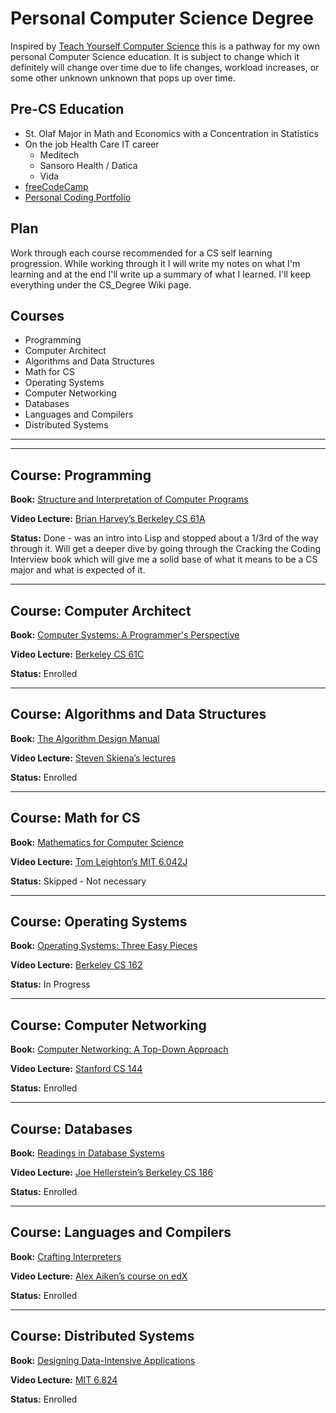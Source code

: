 # Personal Computer Science Degree
Inspired by [Teach Yourself Computer Science](https://teachyourselfcs.com/) this is a pathway for my own personal Computer Science education. It is subject to change which it definitely will change over time due to life changes, workload increases, or some other unknown unknown that pops up over time.

## Pre-CS Education
- St. Olaf Major in Math and Economics with a Concentration in Statistics
- On the job Health Care IT career
    - Meditech
    - Sansoro Health / Datica
    - Vida
- [freeCodeCamp](https://www.freecodecamp.org/)
- [Personal Coding Portfolio](alex-evans.dev)

## Plan
Work through each course recommended for a CS self learning progression. While working through it I will write my notes on what I'm learning and at the end I'll write up a summary of what I learned. I'll keep everything under the CS_Degree Wiki page.

## Courses
- Programming
- Computer Architect
- Algorithms and Data Structures
- Math for CS
- Operating Systems
- Computer Networking
- Databases
- Languages and Compilers
- Distributed Systems

-----
-----

## Course: Programming
**Book:** [Structure and Interpretation of Computer Programs](amazon.com/dp/0262510871?tag=duckduckgo-d-20&linkCode=osi&th=1&psc=1)

**Video Lecture:** [Brian Harvey’s Berkeley CS 61A](https://www.youtube.com/watch?v=4leZ1Ca4f0g)

**Status:** Done - was an intro into Lisp and stopped about a 1/3rd of the way through it. Will get a deeper dive by going through the Cracking the Coding Interview book which will give me a solid base of what it means to be a CS major and what is expected of it.

--------

## Course: Computer Architect
**Book:** [Computer Systems: A Programmer's Perspective](https://www.amazon.com/Computer-Systems-Programmers-Perspective-3rd/dp/013409266X)

**Video Lecture:** [Berkeley CS 61C](https://www.youtube.com/watch?v=9y_sUqHeyy8&list=PLhMnuBfGeCDM8pXLpqib90mDFJI-e1lpk)

**Status:** Enrolled

--------

## Course: Algorithms and Data Structures
**Book:** [The Algorithm Design Manual](https://www.amazon.com/Algorithm-Design-Manual-Steven-Skiena-ebook/dp/B00B8139Z8/ref=sr_1_1_sspa?dchild=1&keywords=The+Algorithm+Design+Manual&qid=1592850708&s=books&sr=1-1-spons&psc=1&spLa=ZW5jcnlwdGVkUXVhbGlmaWVyPUEzMDJDOTZHUUFZN1E5JmVuY3J5cHRlZElkPUEwOTk2OTgzWFhCUlNFRU5KQUJWJmVuY3J5cHRlZEFkSWQ9QTA0ODMyNDQzNzJJUUFWMEVaT0ZCJndpZGdldE5hbWU9c3BfYXRmJmFjdGlvbj1jbGlja1JlZGlyZWN0JmRvTm90TG9nQ2xpY2s9dHJ1ZQ==)

**Video Lecture:** [Steven Skiena’s lectures](https://www.youtube.com/watch?v=A2bFN3MyNDA&list=PLOtl7M3yp-DX32N0fVIyvn7ipWKNGmwpp)

**Status:** Enrolled

--------

## Course: Math for CS
**Book:** [Mathematics for Computer Science](https://www.amazon.com/Mathematics-Computer-Science-Eric-Lehman/dp/1680921223/ref=sr_1_3?dchild=1&keywords=Mathematics+for+Computer+Science&qid=1592868089&s=books&sr=1-3)

**Video Lecture:** [Tom Leighton’s MIT 6.042J](https://www.youtube.com/watch?v=L3LMbpZIKhQ&list=PLB7540DEDD482705B)

**Status:** Skipped - Not necessary

--------

## Course: Operating Systems
**Book:** [Operating Systems: Three Easy Pieces](https://www.amazon.com/Operating-Systems-Three-Easy-Pieces/dp/198508659X/ref=sr_1_1?dchild=1&keywords=Operating+Systems%3A+Three+Easy+Pieces&qid=1592868155&s=books&sr=1-1)

**Video Lecture:** [Berkeley CS 162](https://www.youtube.com/watch?v=itfEcA3TXq4&list=PLIMsSuI81pxq7c91oQMpmXgmGICbuDA_c)

**Status:** In Progress

--------

## Course: Computer Networking
**Book:** [Computer Networking: A Top-Down Approach](https://www.amazon.com/Computer-Networking-Top-Down-Approach-7th/dp/0133594149/ref=sr_1_3?dchild=1&keywords=Computer+Networking%3A+A+Top-Down+Approach&qid=1592868216&s=books&sr=1-3)

**Video Lecture:** [Stanford CS 144](https://www.youtube.com/watch?v=nh970YyKRDA&list=PLvFG2xYBrYAQCyz4Wx3NPoYJOFjvU7g2Z)

**Status:** Enrolled

--------

## Course: Databases
**Book:** [Readings in Database Systems](https://www.amazon.com/Readings-Database-Systems-MIT-Press/dp/0262693143/ref=sr_1_1?dchild=1&keywords=Readings+in+Database+Systems&qid=1592868276&s=books&sr=1-1)

**Video Lecture:** [Joe Hellerstein’s Berkeley CS 186](https://www.youtube.com/watch?v=j-iq40QBJy8&list=PLYp4IGUhNFmw8USiYMJvCUjZe79fvyYge)

**Status:** Enrolled

--------

## Course: Languages and Compilers
**Book:** [Crafting Interpreters](https://craftinginterpreters.com/)

**Video Lecture:** [Alex Aiken’s course on edX](https://www.youtube.com/watch?v=sm0QQO-WZlM)

**Status:** Enrolled

--------

## Course: Distributed Systems
**Book:** [Designing Data-Intensive Applications](https://www.amazon.com/Designing-Data-Intensive-Applications-Reliable-Maintainable/dp/1449373321/ref=sr_1_1?dchild=1&keywords=Designing+Data-Intensive+Applications+by+Martin+Kleppmann&qid=1592869271&s=books&sr=1-1)

**Video Lecture:** [MIT 6.824](https://www.youtube.com/channel/UC_7WrbZTCODu1o_kfUMq88g)

**Status:** Enrolled
